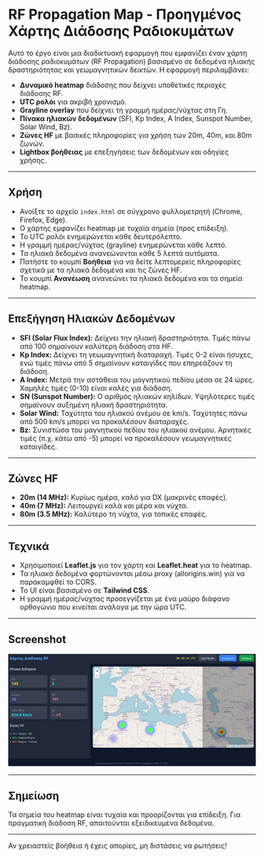 # RF Propagation Map - Προηγμένος Χάρτης Διάδοσης Ραδιοκυμάτων

Αυτό το έργο είναι μια διαδικτυακή εφαρμογή που εμφανίζει έναν χάρτη διάδοσης ραδιοκυμάτων (RF Propagation) βασισμένο σε δεδομένα ηλιακής δραστηριότητας και γεωμαγνητικών δεικτών. Η εφαρμογή περιλαμβάνει:

- **Δυναμικό heatmap** διάδοσης που δείχνει υποθετικές περιοχές διάδοσης RF.
- **UTC ρολόι** για ακριβή χρονισμό.
- **Grayline overlay** που δείχνει τη γραμμή ημέρας/νύχτας στη Γη.
- **Πίνακα ηλιακών δεδομένων** (SFI, Kp Index, A Index, Sunspot Number, Solar Wind, Bz).
- **Ζώνες HF** με βασικές πληροφορίες για χρήση των 20m, 40m, και 80m ζωνών.
- **Lightbox βοήθειας** με επεξηγήσεις των δεδομένων και οδηγίες χρήσης.

---

## Χρήση

- Ανοίξτε το αρχείο `index.html` σε σύγχρονο φυλλομετρητή (Chrome, Firefox, Edge).
- Ο χάρτης εμφανίζει heatmap με τυχαία σημεία (προς επίδειξη).
- Το UTC ρολόι ενημερώνεται κάθε δευτερόλεπτο.
- Η γραμμή ημέρας/νύχτας (grayline) ενημερώνεται κάθε λεπτό.
- Τα ηλιακά δεδομένα ανανεώνονται κάθε 5 λεπτά αυτόματα.
- Πατήστε το κουμπί **Βοήθεια** για να δείτε λεπτομερείς πληροφορίες σχετικά με τα ηλιακά δεδομένα και τις ζώνες HF.
- Το κουμπί **Ανανέωση** ανανεώνει τα ηλιακά δεδομένα και τα σημεία heatmap.

---

## Επεξήγηση Ηλιακών Δεδομένων

- **SFI (Solar Flux Index):** Δείχνει την ηλιακή δραστηριότητα. Τιμές πάνω από 100 σημαίνουν καλύτερη διάδοση στα HF.
- **Kp Index:** Δείχνει τη γεωμαγνητική διαταραχή. Τιμές 0-2 είναι ήσυχες, ενώ τιμές πάνω από 5 σημαίνουν καταιγίδες που επηρεάζουν τη διάδοση.
- **A Index:** Μετρά την αστάθεια του μαγνητικού πεδίου μέσα σε 24 ώρες. Χαμηλές τιμές (0-10) είναι καλές για διάδοση.
- **SN (Sunspot Number):** Ο αριθμός ηλιακών κηλίδων. Υψηλότερες τιμές σημαίνουν αυξημένη ηλιακή δραστηριότητα.
- **Solar Wind:** Ταχύτητα του ηλιακού ανέμου σε km/s. Ταχύτητες πάνω από 500 km/s μπορεί να προκαλέσουν διαταραχές.
- **Bz:** Συνιστώσα του μαγνητικού πεδίου του ηλιακού ανέμου. Αρνητικές τιμές (π.χ. κάτω από -5) μπορεί να προκαλέσουν γεωμαγνητικές καταιγίδες.

---

## Ζώνες HF

- **20m (14 MHz):** Κυρίως ημέρα, καλό για DX (μακρινές επαφές).
- **40m (7 MHz):** Λειτουργεί καλά και μέρα και νύχτα.
- **80m (3.5 MHz):** Καλύτερο τη νύχτα, για τοπικές επαφές.

---

## Τεχνικά

- Χρησιμοποιεί **Leaflet.js** για τον χάρτη και **Leaflet.heat** για το heatmap.
- Τα ηλιακά δεδομένα φορτώνονται μέσω proxy (allorigins.win) για να παρακαμφθεί το CORS.
- Το UI είναι βασισμένο σε **Tailwind CSS**.
- Η γραμμή ημέρας/νύχτας προσεγγίζεται με ένα μαύρο διάφανο ορθογώνιο που κινείται ανάλογα με την ώρα UTC.

---

## Screenshot

![App Screenshot](screenshot/screen.jpg)

---

## Σημείωση

Τα σημεία του heatmap είναι τυχαία και προορίζονται για επίδειξη. Για πραγματική διάδοση RF, απαιτούνται εξειδικευμένα δεδομένα.

---

Αν χρειαστείς βοήθεια ή έχεις απορίες, μη διστάσεις να ρωτήσεις!
